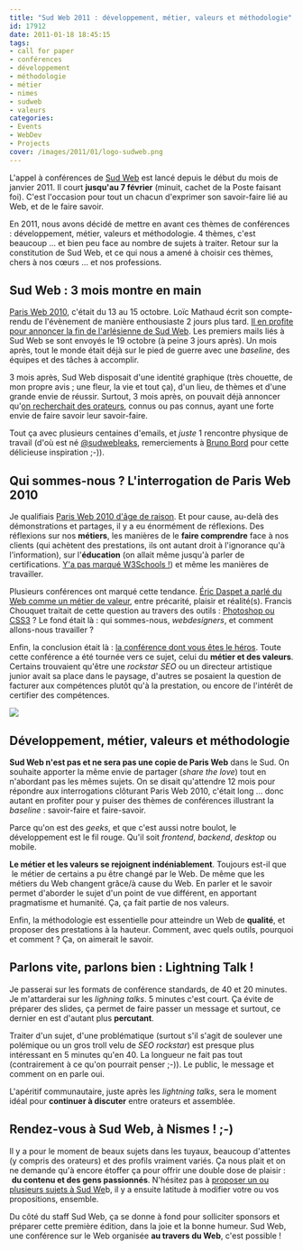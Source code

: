 ```yaml
---
title: "Sud Web 2011 : développement, métier, valeurs et méthodologie"
id: 17912
date: 2011-01-18 18:45:15
tags:
- call for paper
- conférences
- développement
- méthodologie
- métier
- nimes
- sudweb
- valeurs
categories:
- Events
- WebDev
- Projects
cover: /images/2011/01/logo-sudweb.png
---
```


L'appel à conférences de [Sud Web](http://sudweb.fr/) est lancé depuis le début du mois de janvier 2011\. Il court **jusqu'au 7 février** (minuit, cachet de la Poste faisant foi). C'est l'occasion pour tout un chacun d'exprimer son savoir-faire lié au Web, et de le faire savoir.

En 2011, nous avons décidé de mettre en avant ces thèmes de conférences : développement, métier, valeurs et méthodologie. 4 thèmes, c'est beaucoup ... et bien peu face au nombre de sujets à traiter.
Retour sur la constitution de Sud Web, et ce qui nous a amené à choisir ces thèmes, chers à nos cœurs ... et nos professions.

<!--more-->

## Sud Web : 3 mois montre en main

[Paris Web 2010](http://paris-web.fr/2010/), c'était du 13 au 15 octobre. Loïc Mathaud écrit son compte-rendu de l'évènement de manière enthousiaste 2 jours plus tard. [Il en profite pour annoncer la fin de l'arlésienne de Sud Web](bballizlife.com/blog/post/2010/10/Sud-Web-pour-en-finir-avec-l-arlesienne). Les premiers mails liés à Sud Web se sont envoyés le 19 octobre (à peine 3 jours après).
Un mois après, tout le monde était déjà sur le pied de guerre avec une _baseline_, des équipes et des tâches à accomplir.

3 mois après, Sud Web disposait d'une identité graphique (très chouette, de mon propre avis ; une fleur, la vie et tout ça), d'un lieu, de thèmes et d'une grande envie de réussir.
Surtout, 3 mois après, on pouvait déjà annoncer qu'[on recherchait des orateurs](http://bit.ly/sudweb-2011-appel-orateurs), connus ou pas connus, ayant une forte envie de faire savoir leur savoir-faire.

Tout ça avec plusieurs centaines d'emails, et _juste_ 1 rencontre physique de travail (d'où est né [@sudwebleaks](http://twitter.com/sudwebleaks), remerciements à [Bruno Bord](http://jehaisleprintemps.net) pour cette délicieuse inspiration ;-)).

## Qui sommes-nous ? L'interrogation de Paris Web 2010

Je qualifiais [Paris Web 2010 d'âge de raison](https://thom4.net/2010/paris-web-2010-age-de-raison/). Et pour cause, au-delà des démonstrations et partages, il y a eu énormément de réflexions.
Des réflexions sur nos **métiers**, les manières de le **faire comprendre** face à nos clients (qui achètent des prestations, ils ont autant droit à l'ignorance qu'à l'information), sur l'**éducation** (on allait même jusqu'à parler de certifications. [Y'a pas marqué W3Schools !](http://w3fools.com/#trouble)) et même les manières de travailler.

Plusieurs conférences ont marqué cette tendance. [Éric Daspet a parlé du Web comme un métier de valeur](http://www.paris-web.fr/2010/programme/le-web-un-metier-de-valeur.php), entre précarité, plaisir et réalité(s). Francis Chouquet traitait de cette question au travers des outils : [Photoshop ou CSS3](http://www.paris-web.fr/2010/programme/css3-photoshop-avenir-web-designer.php) ? Le fond était là : qui sommes-nous, _webdesigners_, et comment allons-nous travailler ?

Enfin, la conclusion était là : [la conférence dont vous êtes le héros](http://www.paris-web.fr/2010/programme/la-conference-dont-vous-etes-le-heros.php). Toute cette conférence a été tournée vers ce sujet, celui du **métier et des valeurs**. Certains trouvaient qu'être une _rockstar SEO_ ou un directeur artistique junior avait sa place dans le paysage, d'autres se posaient la question de facturer aux compétences plutôt qu'à la prestation, ou encore de l'intérêt de certifier des compétences.

![](/images/2011/01/4800705487_17496bc7fc_z.jpg)

## Développement, métier, valeurs et méthodologie

**Sud Web n'est pas et ne sera pas une copie de Paris Web** dans le Sud. On souhaite apporter la même envie de partager (_share the love_) tout en n'abordant pas les mêmes sujets.
On se disait qu'attendre 12 mois pour répondre aux interrogations clôturant Paris Web 2010, c'était long ... donc autant en profiter pour y puiser des thèmes de conférences illustrant la _baseline_ : savoir-faire et faire-savoir.

Parce qu'on est des _geeks_, et que c'est aussi notre boulot, le développement est le fil rouge. Qu'il soit _frontend_, _backend_, _desktop_ ou mobile.

**Le métier et les valeurs se rejoignent indéniablement**. Toujours est-il que  le métier de certains a pu être changé par le Web. De même que les métiers du Web changent grâce/à cause du Web.
En parler et le savoir permet d'aborder le sujet d'un point de vue différent, en apportant pragmatisme et humanité.
Ça, ça fait partie de nos valeurs.

Enfin, la méthodologie est essentielle pour atteindre un Web de **qualité**, et proposer des prestations à la hauteur.
Comment, avec quels outils, pourquoi et comment ? Ça, on aimerait le savoir.

## Parlons vite, parlons bien : Lightning Talk !

Je passerai sur les formats de conférence standards, de 40 et 20 minutes.
Je m'attarderai sur les _lighning talks_. 5 minutes c'est court. Ça évite de préparer des slides, ça permet de faire passer un message et surtout, ce dernier en est d'autant plus **percutant**.

Traiter d'un sujet, d'une problématique (surtout s'il s'agit de soulever une polémique ou un gros troll velu de _SEO rockstar_) est presque plus intéressant en 5 minutes qu'en 40\. La longueur ne fait pas tout (contrairement à ce qu'on pourrait penser ;-)). Le public, le message et comment on en parle oui.

L'apéritif communautaire, juste après les _lightning talks_, sera le moment idéal pour **continuer à discuter** entre orateurs et assemblée.

## Rendez-vous à Sud Web, à Nismes ! ;-)

Il y a pour le moment de beaux sujets dans les tuyaux, beaucoup d'attentes (y compris des orateurs) et des profils vraiment variés.
Ça nous plait et on ne demande qu'à encore étoffer ça pour offrir une double dose de plaisir :  **du contenu et des gens passionnés**.
N'hésitez pas à [proposer un ou plusieurs sujets à Sud We](http://bit.ly/sudweb-2011-appel-orateurs)b, il y a ensuite latitude à modifier votre ou vos propositions, ensemble.

Du côté du staff Sud Web, ça se donne à fond pour solliciter sponsors et préparer cette première édition, dans la joie et la bonne humeur.
Sud Web, une conférence sur le Web organisée **au travers du Web**, c'est possible !
